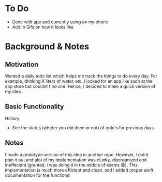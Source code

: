 # To Do
- Done with app and currently using on my phone
- Add in Gifs on how it looks like


# Background & Notes

## Motivation
Wanted a daily todo list which helps me track the things to do every day. For example, drinking X liters of water, etc. 
I looked for an app like such at the app store but couldnt find one. Hence, I decided to make a quick version of my idea. 

## Basic Functionality
History
  - See the status (wheter you did them or not) of todo's for previous days 


## Notes
I made a prototype version of this idea in another repo. 
However, I didnt plan it out and alot of my implementation was clunky, disorganized and ineffecient (granted, I was doing it in the middle of exams 😅).
This implementation is much more efficient and clean, and I added proper swift documentation for the functions! 


   
    


